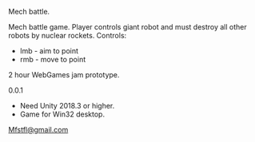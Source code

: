 Mech battle.

Mech battle game. Player controls giant robot and must destroy all other robots by nuclear rockets.
Controls:
- lmb - aim to point
- rmb - move to point

2 hour WebGames jam prototype.

0.0.1

* Need Unity 2018.3 or higher.
* Game for Win32 desktop.

Mfstfl@gmail.com